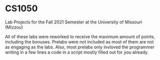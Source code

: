 # CS1050
Lab Projects for the Fall 2021 Semester at the University of Missouri (Mizzou)

All of these labs were reworked to receive the maximum amount of points, including the bonuses. Prelabs were not included as most of them are not as engaging as the labs. Also, most prelabs only invloved the programmer writing in a few lines a code in a script mostly filled out for you already.

